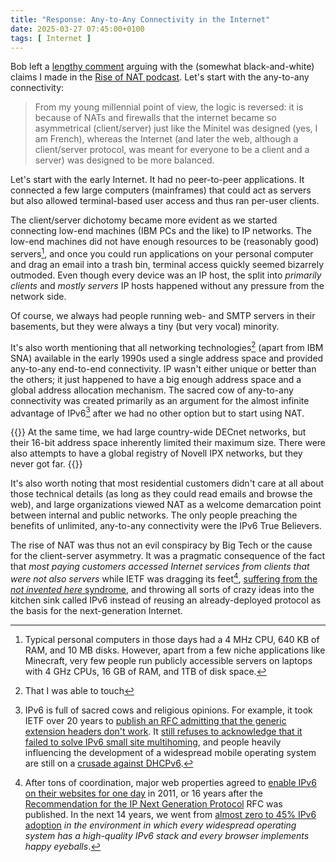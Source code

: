 ```yaml
---
title: "Response: Any-to-Any Connectivity in the Internet"
date: 2025-03-27 07:45:00+0100
tags: [ Internet ]
---
```

Bob left a [lengthy comment](https://blog.ipspace.net/2025/03/rise-of-nat/#2571) arguing with the (somewhat black-and-white) claims I made in the [Rise of NAT podcast](/2025/03/rise-of-nat/). Let's start with the any-to-any connectivity:

> From my young millennial point of view, the logic is reversed: it is because of NATs and firewalls that the internet became so asymmetrical (client/server) just like the Minitel was designed (yes, I am French), whereas the Internet (and later the web, although a client/server protocol, was meant for everyone to be a client and a server) was designed to be more balanced.

Let's start with the early Internet. It had no peer-to-peer applications. It connected a few large computers (mainframes) that could act as servers but also allowed terminal-based user access and thus ran per-user clients.
<!--more-->
The client/server dichotomy became more evident as we started connecting low-end machines (IBM PCs and the like) to IP networks. The low-end machines did not have enough resources to be (reasonably good) servers[^IBMAT], and once you could run applications on your personal computer and drag an email into a trash bin, terminal access quickly seemed bizarrely outmoded. Even though every device was an IP host, the split into *primarily clients* and *mostly servers* IP hosts happened without any pressure from the network side.

[^IBMAT]: Typical personal computers in those days had a 4 MHz CPU, 640 KB of RAM, and 10 MB disks. However, apart from a few niche applications like Minecraft, very few people run publicly accessible servers on laptops with 4 GHz CPUs, 16 GB of RAM, and 1TB of disk space.

Of course, we always had people running web- and SMTP servers in their basements, but they were always a tiny (but very vocal) minority.

It's also worth mentioning that all networking technologies[^IWAT] (apart from IBM SNA) available in the early 1990s used a single address space and provided any-to-any end-to-end connectivity. IP wasn't either unique or better than the others; it just happened to have a big enough address space and a global address allocation mechanism. The sacred cow of any-to-any connectivity was created primarily as an argument for the almost infinite advantage of IPv6[^RO] after we had no other option but to start using NAT.

[^IWAT]: That I was able to touch

[^RO]: IPv6 is full of sacred cows and religious opinions. For example, it took IETF over 20 years to [publish an RFC admitting that the generic extension headers don't work](https://www.rfc-editor.org/rfc/rfc9098.html). It [still refuses to acknowledge that it failed to solve IPv6 small site multihoming](https://blog.ipspace.net/2024/11/ipv6-multihoming-draft/), and people heavily influencing the development of a widespread mobile operating system are still on a [crusade against DHCPv6](https://blog.ipspace.net/2021/10/dhcpv6-matters/).

{{<long-quote>}}
At the same time, we had large country-wide DECnet networks, but their 16-bit address space inherently limited their maximum size. There were also attempts to have a global registry of Novell IPX networks, but they never got far.
{{</long-quote>}}

It's also worth noting that most residential customers didn't care at all about those technical details (as long as they could read emails and browse the web), and large organizations viewed NAT as a welcome demarcation point between internal and public networks. The only people preaching the benefits of unlimited, any-to-any connectivity were the IPv6 True Believers.

The rise of NAT was thus not an evil conspiracy by Big Tech or the cause for the client-server asymmetry. It was a pragmatic consequence of the fact that *most paying customers accessed Internet services from clients that were not also servers* while IETF was dragging its feet[^v6D], [suffering from the *not invented here* syndrome](https://datatracker.ietf.org/doc/html/rfc1752#section-8.3), and throwing all sorts of crazy ideas into the kitchen sink called IPv6 instead of reusing an already-deployed protocol as the basis for the next-generation Internet.

[^v6D]: After tons of coordination, major web properties agreed to [enable IPv6 on their websites for one day](https://en.wikipedia.org/wiki/World_IPv6_Day_and_World_IPv6_Launch_Day) in 2011, or 16 years after the [Recommendation for the IP Next Generation Protocol](https://datatracker.ietf.org/doc/html/rfc1752) RFC was published. In the next 14 years, we went from [almost zero to 45% IPv6 adoption](https://www.google.com/intl/en/ipv6/statistics.html) *in the environment in which every widespread operating system has a high-quality IPv6 stack and every browser implements happy eyeballs*.